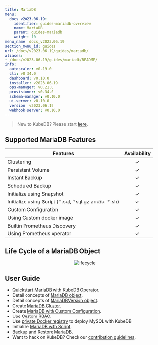 ```yaml
---
title: MariaDB
menu:
  docs_v2023.06.19:
    identifier: guides-mariadb-overview
    name: MariaDB
    parent: guides-mariadb
    weight: 10
menu_name: docs_v2023.06.19
section_menu_id: guides
url: /docs/v2023.06.19/guides/mariadb/
aliases:
- /docs/v2023.06.19/guides/mariadb/README/
info:
  autoscaler: v0.19.0
  cli: v0.34.0
  dashboard: v0.10.0
  installer: v2023.06.19
  ops-manager: v0.21.0
  provisioner: v0.34.0
  schema-manager: v0.10.0
  ui-server: v0.10.0
  version: v2023.06.19
  webhook-server: v0.10.0
---
```


> New to KubeDB? Please start [here](/docs/v2023.06.19/README).

## Supported MariaDB Features

| Features                                                | Availability |
| ------------------------------------------------------- | :----------: |
| Clustering                                              |   &#10003;   |
| Persistent Volume                                       |   &#10003;   |
| Instant Backup                                          |   &#10003;   |
| Scheduled Backup                                        |   &#10003;   |
| Initialize using Snapshot                               |   &#10003;   |
| Initialize using Script (\*.sql, \*sql.gz and/or \*.sh) |   &#10003;   |
| Custom Configuration                                    |   &#10003;   |
| Using Custom docker image                               |   &#10003;   |
| Builtin Prometheus Discovery                            |   &#10003;   |
| Using Prometheus operator                               |   &#10003;   |

## Life Cycle of a MariaDB Object

<p align="center">
  <img alt="lifecycle"  src="/docs/v2023.06.19/guides/mariadb/images/mariadb-lifecycle.png" >
</p>

## User Guide

- [Quickstart MariaDB](/docs/v2023.06.19/guides/mariadb/quickstart/overview) with KubeDB Operator.
- Detail concepts of [MariaDB object](/docs/v2023.06.19/guides/mariadb/concepts/mariadb).
- Detail concepts of [MariaDBVersion object](/docs/v2023.06.19/guides/mariadb/concepts/mariadb-version).
- Create [MariaDB Cluster](/docs/v2023.06.19/guides/mariadb/clustering/galera-cluster).
- Create [MariaDB with Custom Configuration](/docs/v2023.06.19/guides/mariadb/configuration/using-config-file).
- Use [Custom RBAC](/docs/v2023.06.19/guides/mariadb/custom-rbac/using-custom-rbac).
- Use [private Docker registry](/docs/v2023.06.19/guides/mariadb/private-registry/quickstart) to deploy MySQL with KubeDB.
- Initialize [MariaDB with Script](/docs/v2023.06.19/guides/mariadb/initialization/using-script).
- Backup and Restore [MariaDB](/docs/v2023.06.19/guides/mariadb/backup/overview).
- Want to hack on KubeDB? Check our [contribution guidelines](/docs/v2023.06.19/CONTRIBUTING).
